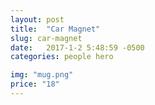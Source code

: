```yaml
---
layout: post
title:  "Car Magnet"
slug: car-magnet
date:   2017-1-2 5:48:59 -0500
categories: people hero

img: "mug.png"
price: "18"
---
```

